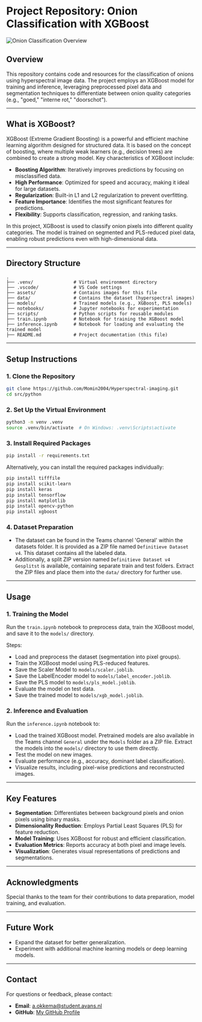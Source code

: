 # Project Repository: Onion Classification with XGBoost
![Onion Classification Overview](assets/result.png)

## **Overview**

This repository contains code and resources for the classification of onions using hyperspectral image data. The project employs an XGBoost model for training and inference, leveraging preprocessed pixel data and segmentation techniques to differentiate between onion quality categories (e.g., "goed," "interne rot," "doorschot").

---

## **What is XGBoost?**

XGBoost (Extreme Gradient Boosting) is a powerful and efficient machine learning algorithm designed for structured data. It is based on the concept of boosting, where multiple weak learners (e.g., decision trees) are combined to create a strong model. Key characteristics of XGBoost include:

- **Boosting Algorithm**: Iteratively improves predictions by focusing on misclassified data.
- **High Performance**: Optimized for speed and accuracy, making it ideal for large datasets.
- **Regularization**: Built-in L1 and L2 regularization to prevent overfitting.
- **Feature Importance**: Identifies the most significant features for predictions.
- **Flexibility**: Supports classification, regression, and ranking tasks.

In this project, XGBoost is used to classify onion pixels into different quality categories. The model is trained on segmented and PLS-reduced pixel data, enabling robust predictions even with high-dimensional data.

---

## **Directory Structure**

```
.
├── .venv/               # Virtual environment directory
├── .vscode/             # VS Code settings
├── assets/              # Contains images for this file
├── data/                # Contains the dataset (hyperspectral images)
├── models/              # Trained models (e.g., XGBoost, PLS models)
├── notebooks/           # Jupyter notebooks for experimentation
├── scripts/             # Python scripts for reusable modules
├── train.ipynb          # Notebook for training the XGBoost model
├── inference.ipynb      # Notebook for loading and evaluating the trained model
├── README.md            # Project documentation (this file)
```

---

## **Setup Instructions**

### **1. Clone the Repository**

```bash
git clone https://github.com/Momin2004/Hyperspectral-imaging.git
cd src/python
```

### **2. Set Up the Virtual Environment**

```bash
python3 -m venv .venv
source .venv/bin/activate  # On Windows: .venv\Scripts\activate
```

### **3. Install Required Packages**

```bash
pip install -r requirements.txt
```

Alternatively, you can install the required packages individually:

```bash
pip install tifffile
pip install scikit-learn
pip install keras
pip install tensorflow
pip install matplotlib
pip install opencv-python
pip install xgboost
```

### **4. Dataset Preparation**

- The dataset can be found in the Teams channel 'General' within the datasets folder. It is provided as a ZIP file named `Definitieve Dataset v4`. This dataset contains all the labeled data.
- Additionally, a split ZIP version named `Definitieve Dataset v4 Gesplitst` is available, containing separate train and test folders. Extract the ZIP files and place them into the `data/` directory for further use.

---

## **Usage**

### **1. Training the Model**

Run the `train.ipynb` notebook to preprocess data, train the XGBoost model, and save it to the `models/` directory.

Steps:

- Load and preprocess the dataset (segmentation into pixel groups).
- Train the XGBoost model using PLS-reduced features.
- Save the Scaler Model to `models/scaler.joblib`.
- Save the LabelEncoder model to `models/label_encoder.joblib`.
- Save the PLS model to `models/pls_model.joblib`.
- Evaluate the model on test data.
- Save the trained model to `models/xgb_model.joblib`.

### **2. Inference and Evaluation**

Run the `inference.ipynb` notebook to:

- Load the trained XGBoost model. Pretrained models are also available in the Teams channel `General` under the `Models` folder as a ZIP file. Extract the models into the `models/` directory to use them directly.
- Test the model on new images.
- Evaluate performance (e.g., accuracy, dominant label classification).
- Visualize results, including pixel-wise predictions and reconstructed images.

---

## **Key Features**

- **Segmentation**: Differentiates between background pixels and onion pixels using binary masks.
- **Dimensionality Reduction**: Employs Partial Least Squares (PLS) for feature reduction.
- **Model Training**: Uses XGBoost for robust and efficient classification.
- **Evaluation Metrics**: Reports accuracy at both pixel and image levels.
- **Visualization**: Generates visual representations of predictions and segmentations.

---

## **Acknowledgments**

Special thanks to the team for their contributions to data preparation, model training, and evaluation.

---

## **Future Work**

- Expand the dataset for better generalization.
- Experiment with additional machine learning models or deep learning models.

---

## **Contact**

For questions or feedback, please contact:

- **Email**: a.okkema@student.avans.nl
- **GitHub**: [My GitHub Profile](https://github.com/AnoukOkkema)
